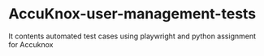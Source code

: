 # AccuKnox-user-management-tests
It contents automated test cases using playwright and python assignment for Accuknox
